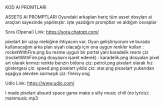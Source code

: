 KOD AI PROMTLARI





ASSETS AI PROMPTLARI
Oyundaki arkaplan hariç tüm asset dosyları ai araçları sayesinde yapılmıştır. işte yazdığım promptlar ve aldığım cevaplar

Sora (Openai)     Link: https://sora.chatgpt.com/

pixelart bir uzay mekiğine ihtiyacım var. Oyun geliştiriyorum ve burada kullanacağım arka plan siyah olacağı için ona uygun renkler kullan : rocketWithFire.png 
bu resme uygun bir portal yani karadelik resmi çiz (rocketWithFire.png dosyasını işaret ederek) : karadelik.png dosyaları
pixel art olarak kırmızı renkte benzin bidonu çiz: petrol.png
pixelart olarak hız göstergesi çiz: speed.png
pixelart yıldız çiz: star.png
pixselart yukarıdan aşağıya alevden sarmaşık çiz: fireivy.ong



Udio     Link: https://www.udio.com/

I made pixelart absurd space game make a silly music chill (no lyrics): mainmusic.mp3
